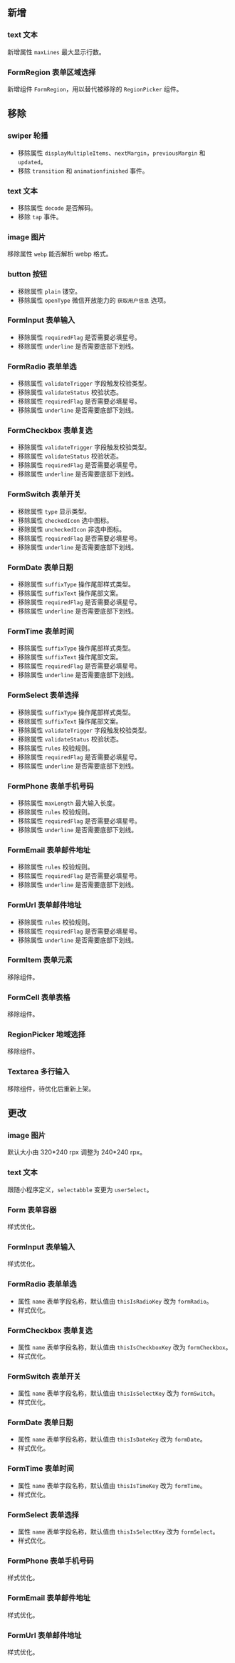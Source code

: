 ## 新增

### text 文本

  新增属性 `maxLines` 最大显示行数。

### FormRegion 表单区域选择

  新增组件 `FormRegion`，用以替代被移除的 `RegionPicker` 组件。

## 移除

### swiper 轮播

  - 移除属性 `displayMultipleItems`、`nextMargin`，`previousMargin` 和 `updated`。
  - 移除 `transition` 和 `animationfinished` 事件。

### text 文本

  - 移除属性 `decode` 是否解码。
  - 移除 `tap` 事件。

### image 图片

 移除属性 `webp` 能否解析 webp 格式。

### button 按钮

  - 移除属性 `plain` 镂空。
  - 移除属性 `openType` 微信开放能力的 `获取用户信息` 选项。

### FormInput 表单输入

  - 移除属性 `requiredFlag` 是否需要必填星号。
  - 移除属性 `underline` 是否需要底部下划线。

### FormRadio 表单单选

  - 移除属性 `validateTrigger` 字段触发校验类型。
  - 移除属性 `validateStatus` 校验状态。
  - 移除属性 `requiredFlag` 是否需要必填星号。
  - 移除属性 `underline` 是否需要底部下划线。

### FormCheckbox 表单复选

  - 移除属性 `validateTrigger` 字段触发校验类型。
  - 移除属性 `validateStatus` 校验状态。
  - 移除属性 `requiredFlag` 是否需要必填星号。
  - 移除属性 `underline` 是否需要底部下划线。

### FormSwitch 表单开关

  - 移除属性 `type` 显示类型。
  - 移除属性 `checkedIcon` 选中图标。
  - 移除属性 `uncheckedIcon` 非选中图标。
  - 移除属性 `requiredFlag` 是否需要必填星号。
  - 移除属性 `underline` 是否需要底部下划线。

### FormDate 表单日期

  - 移除属性 `suffixType` 操作尾部样式类型。
  - 移除属性 `suffixText` 操作尾部文案。
  - 移除属性 `requiredFlag` 是否需要必填星号。
  - 移除属性 `underline` 是否需要底部下划线。

### FormTime 表单时间

  - 移除属性 `suffixType` 操作尾部样式类型。
  - 移除属性 `suffixText` 操作尾部文案。
  - 移除属性 `requiredFlag` 是否需要必填星号。
  - 移除属性 `underline` 是否需要底部下划线。

### FormSelect 表单选择

  - 移除属性 `suffixType` 操作尾部样式类型。
  - 移除属性 `suffixText` 操作尾部文案。
  - 移除属性 `validateTrigger` 字段触发校验类型。
  - 移除属性 `validateStatus` 校验状态。
  - 移除属性 `rules` 校验规则。
  - 移除属性 `requiredFlag` 是否需要必填星号。
  - 移除属性 `underline` 是否需要底部下划线。

### FormPhone 表单手机号码

  - 移除属性 `maxLength` 最大输入长度。
  - 移除属性 `rules` 校验规则。
  - 移除属性 `requiredFlag` 是否需要必填星号。
  - 移除属性 `underline` 是否需要底部下划线。

### FormEmail 表单邮件地址

  - 移除属性 `rules` 校验规则。
  - 移除属性 `requiredFlag` 是否需要必填星号。
  - 移除属性 `underline` 是否需要底部下划线。

### FormUrl 表单邮件地址

  - 移除属性 `rules` 校验规则。
  - 移除属性 `requiredFlag` 是否需要必填星号。
  - 移除属性 `underline` 是否需要底部下划线。

### FormItem 表单元素

 移除组件。

### FormCell 表单表格

 移除组件。

### RegionPicker 地域选择

 移除组件。

### Textarea 多行输入

  移除组件，待优化后重新上架。

## 更改

### image 图片

  默认大小由 320\*240 rpx 调整为 240\*240 rpx。

### text 文本

  跟随小程序定义，`selectabble` 变更为 `userSelect`。

### Form 表单容器

  样式优化。

### FormInput 表单输入

  样式优化。

### FormRadio 表单单选

  - 属性 `name` 表单字段名称，默认值由 `thisIsRadioKey` 改为 `formRadio`。
  - 样式优化。

### FormCheckbox 表单复选

  - 属性 `name` 表单字段名称，默认值由 `thisIsCheckboxKey` 改为 `formCheckbox`。
  - 样式优化。

### FormSwitch 表单开关

  - 属性 `name` 表单字段名称，默认值由 `thisIsSelectKey` 改为 `formSwitch`。
  - 样式优化。

### FormDate 表单日期

  - 属性 `name` 表单字段名称，默认值由 `thisIsDateKey` 改为 `formDate`。
  - 样式优化。

### FormTime 表单时间

  - 属性 `name` 表单字段名称，默认值由 `thisIsTimeKey` 改为 `formTime`。
  - 样式优化。

### FormSelect 表单选择

  - 属性 `name` 表单字段名称，默认值由 `thisIsSelectKey` 改为 `formSelect`。
  - 样式优化。

### FormPhone 表单手机号码

  样式优化。

### FormEmail 表单邮件地址

  样式优化。

### FormUrl 表单邮件地址

  样式优化。
